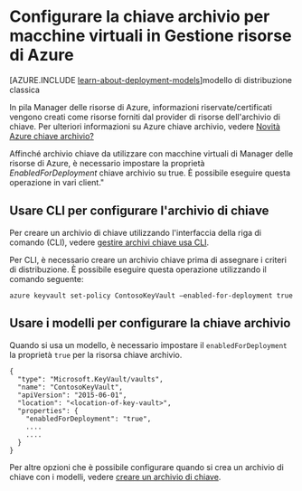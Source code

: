 <properties
    pageTitle="Configurare la chiave archivio per macchine virtuali in Gestione risorse di Azure | Microsoft Azure"
    description="Come configurare l'archivio di chiave per l'utilizzo con una macchina virtuale Manager delle risorse di Azure."
    services="virtual-machines-linux"
    documentationCenter=""
    authors="singhkays"
    manager="timlt"
    editor=""
    tags="azure-resource-manager"/>

<tags
    ms.service="virtual-machines-linux"
    ms.workload="infrastructure-services"
    ms.tgt_pltfrm="vm-linux"
    ms.devlang="na"
    ms.topic="article"
    ms.date="05/31/2016"
    ms.author="singhkay"/>

# <a name="set-up-key-vault-for-virtual-machines-in-azure-resource-manager"></a>Configurare la chiave archivio per macchine virtuali in Gestione risorse di Azure

[AZURE.INCLUDE [learn-about-deployment-models](../../includes/learn-about-deployment-models-rm-include.md)]modello di distribuzione classica

In pila Manager delle risorse di Azure, informazioni riservate/certificati vengono creati come risorse forniti dal provider di risorse dell'archivio di chiave. Per ulteriori informazioni su Azure chiave archivio, vedere [Novità Azure chiave archivio?](../key-vault/key-vault-whatis.md)

Affinché archivio chiave da utilizzare con macchine virtuali di Manager delle risorse di Azure, è necessario impostare la proprietà *EnabledForDeployment* chiave archivio su true. È possibile eseguire questa operazione in vari client."

## <a name="use-cli-to-set-up-key-vault"></a>Usare CLI per configurare l'archivio di chiave
Per creare un archivio di chiave utilizzando l'interfaccia della riga di comando (CLI), vedere [gestire archivi chiave usa CLI](../key-vault/key-vault-manage-with-cli.md#create-a-key-vault).

Per CLI, è necessario creare un archivio chiave prima di assegnare i criteri di distribuzione. È possibile eseguire questa operazione utilizzando il comando seguente:

    azure keyvault set-policy ContosoKeyVault –enabled-for-deployment true

## <a name="use-templates-to-set-up-key-vault"></a>Usare i modelli per configurare la chiave archivio
Quando si usa un modello, è necessario impostare il `enabledForDeployment` la proprietà `true` per la risorsa chiave archivio.

    {
      "type": "Microsoft.KeyVault/vaults",
      "name": "ContosoKeyVault",
      "apiVersion": "2015-06-01",
      "location": "<location-of-key-vault>",
      "properties": {
        "enabledForDeployment": "true",
        ....
        ....
      }
    }

Per altre opzioni che è possibile configurare quando si crea un archivio di chiave con i modelli, vedere [creare un archivio di chiave](https://azure.microsoft.com/documentation/templates/101-key-vault-create/).
